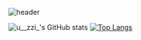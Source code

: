 ![header](https://capsule-render.vercel.app/api?type=wave&color=6FC7E1&height=200&section=header&text=%20&fontSize=80)

![u__zzi_'s GitHub stats](https://github-readme-stats.vercel.app/api?username=gitujin&show_icons=true&theme=tokyonight)
[![Top Langs](https://github-readme-stats.vercel.app/api/top-langs/?username=gitujin&layout=compact)](https://github.com/anuraghazra/github-readme-stats)
